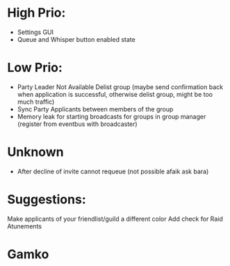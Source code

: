 # High Prio:
* Settings GUI
* Queue and Whisper button enabled state

# Low Prio:
* Party Leader Not Available Delist group (maybe send confirmation back when application is successful, otherwise delist group, might be too much traffic)
* Sync Party Applicants between members of the group
* Memory leak for starting broadcasts for groups in group manager (register from eventbus with broadcaster)


# Unknown
* After decline of invite cannot requeue (not possible afaik ask bara)

# Suggestions:
Make applicants of your friendlist/guild a different color
Add check for Raid Atunements

# Gamko
